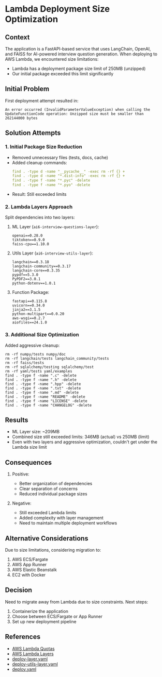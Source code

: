 # Lambda Deployment Size Optimization

## Context
The application is a FastAPI-based service that uses LangChain, OpenAI, and FAISS for AI-powered interview question generation. When deploying to AWS Lambda, we encountered size limitations:
- Lambda has a deployment package size limit of 250MB (unzipped)
- Our initial package exceeded this limit significantly

## Initial Problem
First deployment attempt resulted in: 
```
An error occurred (InvalidParameterValueException) when calling the UpdateFunctionCode operation: Unzipped size must be smaller than 262144000 bytes
```

## Solution Attempts

### 1. Initial Package Size Reduction
- Removed unnecessary files (tests, docs, cache)
- Added cleanup commands:
  ```yaml
  find . -type d -name "__pycache__" -exec rm -rf {} +
  find . -type d -name "*.dist-info" -exec rm -rf {} +
  find . -type f -name "*.pyc" -delete
  find . -type f -name "*.pyo" -delete
  ```
- Result: Still exceeded limits

### 2. Lambda Layers Approach
Split dependencies into two layers:

1. ML Layer (`ai6-interview-questions-layer`):
   ```
   openai==0.28.0
   tiktoken==0.9.0
   faiss-cpu==1.10.0
   ```

2. Utils Layer (`ai6-interview-utils-layer`):
   ```
   langchain==0.3.18
   langchain-community==0.3.17
   langchain-core==0.3.35
   pypdf==5.3.0
   PyPDF2==3.0.1
   python-dotenv==1.0.1
   ```

3. Function Package:
   ```
   fastapi==0.115.8
   uvicorn==0.34.0
   jinja2==3.1.5
   python-multipart==0.0.20
   aws-wsgi==0.2.7
   aiofiles==24.1.0
   ```

### 3. Additional Size Optimization
Added aggressive cleanup:
```
rm -rf numpy/tests numpy/doc
rm -rf langchain/tests langchain_community/tests
rm -rf faiss/tests
rm -rf sqlalchemy/testing sqlalchemy/test
rm -rf yaml/tests yaml/examples
find . -type f -name ".c" -delete
find . -type f -name ".h" -delete
find . -type f -name ".hpp" -delete
find . -type f -name ".txt" -delete
find . -type f -name ".md" -delete
find . -type f -name "README" -delete
find . -type f -name "LICENSE" -delete
find . -type f -name "CHANGELOG" -delete
```


## Results
- ML Layer size: ~209MB
- Combined size still exceeded limits: 346MB (actual) vs 250MB (limit)
- Even with two layers and aggressive optimization, couldn't get under the Lambda size limit

## Consequences
1. Positive:
   - Better organization of dependencies
   - Clear separation of concerns
   - Reduced individual package sizes

2. Negative:
   - Still exceeded Lambda limits
   - Added complexity with layer management
   - Need to maintain multiple deployment workflows

## Alternative Considerations
Due to size limitations, considering migration to:
1. AWS ECS/Fargate
2. AWS App Runner
3. AWS Elastic Beanstalk
4. EC2 with Docker

## Decision
Need to migrate away from Lambda due to size constraints. Next steps:
1. Containerize the application
2. Choose between ECS/Fargate or App Runner
3. Set up new deployment pipeline

## References
- [AWS Lambda Quotas](https://docs.aws.amazon.com/lambda/latest/dg/gettingstarted-limits.html)
- [AWS Lambda Layers](https://docs.aws.amazon.com/lambda/latest/dg/configuration-layers.html)
- [deploy-layer.yaml](https://github.com/ai6-dev/ai6-interview-questions-creator/blob/main/.github/workflows/deploy-layer.yaml)
- [deploy-utils-layer.yaml](https://github.com/ai6-dev/ai6-interview-questions-creator/blob/main/.github/workflows/deploy-utils-layer.yaml)
- [deploy.yaml](https://github.com/ai6-dev/ai6-interview-questions-creator/blob/main/.github/workflows/deploy.yaml)
